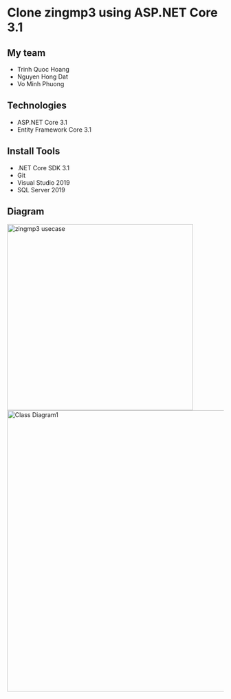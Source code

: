 # Clone zingmp3 using ASP.NET Core 3.1
## My team
- Trinh Quoc Hoang
- Nguyen Hong Dat
- Vo Minh Phuong
## Technologies
- ASP.NET Core 3.1
- Entity Framework Core 3.1
## Install Tools
- .NET Core SDK 3.1
- Git
- Visual Studio 2019
- SQL Server 2019

## Diagram
<img width="432" alt="zingmp3 usecase" src="https://user-images.githubusercontent.com/40319325/126893430-e1a9d45a-d1a8-40a8-bdcd-abcc29e12551.png">
<img width="653" alt="Class Diagram1" src="https://user-images.githubusercontent.com/40319325/126896070-65183ade-d018-417a-9c89-0642bb06ad14.png">
